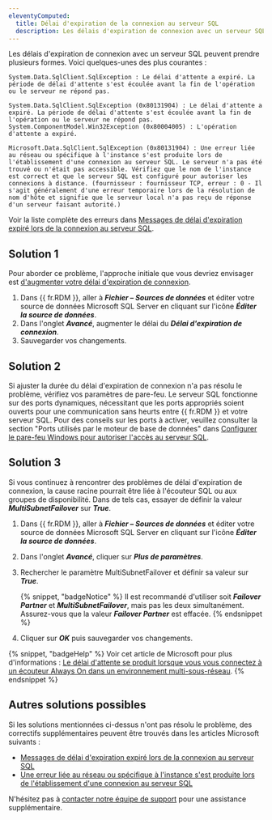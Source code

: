 ```yaml
---
eleventyComputed:
  title: Délai d'expiration de la connexion au serveur SQL
  description: Les délais d'expiration de connexion avec un serveur SQL peuvent prendre plusieurs formes.
---
```

Les délais d'expiration de connexion avec un serveur SQL peuvent prendre plusieurs formes. Voici quelques-unes des plus courantes :

`System.Data.SqlClient.SqlException : Le délai d'attente a expiré. La période de délai d'attente s'est écoulée avant la fin de l'opération ou le serveur ne répond pas.`

`System.Data.SqlClient.SqlException (0x80131904) : Le délai d'attente a expiré. La période de délai d'attente s'est écoulée avant la fin de l'opération ou le serveur ne répond pas. System.ComponentModel.Win32Exception (0x80004005) : L'opération d'attente a expiré.`

`Microsoft.Data.SqlClient.SqlException (0x80131904) : Une erreur liée au réseau ou spécifique à l'instance s'est produite lors de l'établissement d'une connexion au serveur SQL. Le serveur n'a pas été trouvé ou n'était pas accessible. Vérifiez que le nom de l'instance est correct et que le serveur SQL est configuré pour autoriser les connexions à distance. (fournisseur : fournisseur TCP, erreur : 0 - Il s'agit généralement d'une erreur temporaire lors de la résolution de nom d'hôte et signifie que le serveur local n'a pas reçu de réponse d'un serveur faisant autorité.)`

Voir la liste complète des erreurs dans [Messages de délai d'expiration expiré lors de la connexion au serveur SQL](https://learn.microsoft.com/en-us/troubleshoot/sql/database-engine/connect/timeout-expired-error#verify-timeout-expired-errors).

## Solution 1
Pour aborder ce problème, l'approche initiale que vous devriez envisager est [d'augmenter votre délai d'expiration de connexion](https://docs.devolutions.net/rdm/data-sources/data-sources-types/advanced-data-sources/microsoft-sql-server/#advanced).

1. Dans {{ fr.RDM }}, aller à ***Fichier – Sources de données*** et éditer votre source de données Microsoft SQL Server en cliquant sur l'icône ***Éditer la source de données***.
1. Dans l'onglet ***Avancé***, augmenter le délai du ***Délai d'expiration de connexion***.
1. Sauvegarder vos changements.

## Solution 2
Si ajuster la durée du délai d'expiration de connexion n'a pas résolu le problème, vérifiez vos paramètres de pare-feu. Le serveur SQL fonctionne sur des ports dynamiques, nécessitant que les ports appropriés soient ouverts pour une communication sans heurts entre {{ fr.RDM }} et votre serveur SQL. Pour des conseils sur les ports à activer, veuillez consulter la section "Ports utilisés par le moteur de base de données" dans [Configurer le pare-feu Windows pour autoriser l'accès au serveur SQL](https://learn.microsoft.com/en-us/sql/sql-server/install/configure-the-windows-firewall-to-allow-sql-server-access?view=sql-server-ver16#ports-used-by-the-database-engine).

## Solution 3
Si vous continuez à rencontrer des problèmes de délai d'expiration de connexion, la cause racine pourrait être liée à l'écouteur SQL ou aux groupes de disponibilité. Dans de tels cas, essayer de définir la valeur ***MultiSubnetFailover*** sur ***True***.

1. Dans {{ fr.RDM }}, aller à ***Fichier – Sources de données*** et éditer votre source de données Microsoft SQL Server en cliquant sur l'icône ***Éditer la source de données***.
1. Dans l'onglet ***Avancé***, cliquer sur ***Plus de paramètres***.
1. Rechercher le paramètre MultiSubnetFailover et définir sa valeur sur ***True***.

   {% snippet, "badgeNotice" %}
   Il est recommandé d'utiliser soit ***Failover Partner*** et ***MultiSubnetFailover***, mais pas les deux simultanément. Assurez-vous que la valeur ***Failover Partner*** est effacée.
   {% endsnippet %}

1. Cliquer sur ***OK*** puis sauvegarder vos changements.

{% snippet, "badgeHelp" %}
Voir cet article de Microsoft pour plus d'informations : [Le délai d'attente se produit lorsque vous vous connectez à un écouteur Always On dans un environnement multi-sous-réseau](https://learn.microsoft.com/en-us/troubleshoot/sql/database-engine/availability-groups/listener-connection-times-out).
{% endsnippet %}

## Autres solutions possibles
Si les solutions mentionnées ci-dessus n'ont pas résolu le problème, des correctifs supplémentaires peuvent être trouvés dans les articles Microsoft suivants :
* [Messages de délai d'expiration expiré lors de la connexion au serveur SQL](https://learn.microsoft.com/en-us/troubleshoot/sql/database-engine/connect/timeout-expired-error)
* [Une erreur liée au réseau ou spécifique à l'instance s'est produite lors de l'établissement d'une connexion au serveur SQL](https://learn.microsoft.com/en-us/troubleshoot/sql/database-engine/connect/network-related-or-instance-specific-error-occurred-while-establishing-connection)

N'hésitez pas à [contacter notre équipe de support](mailto:service@devolutions.net) pour une assistance supplémentaire.